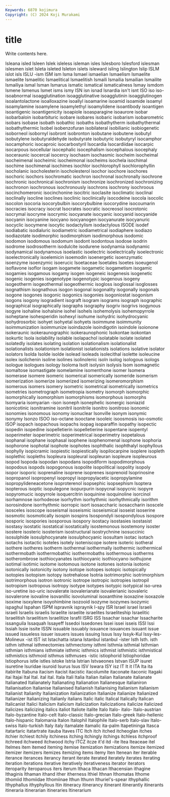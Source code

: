 ```yaml
---
Keywords: 6870 kojimura
Copyright: (C) 2024 Koji Murakami
---
```


# title

Write contents here.



 Isleana isled Isleen Islek isleless isleman isles
Islesboro Islesford islesman islesmen islet Isleta isleted Isleton islets isleward
isling Islington Islip ISLM islot isls ISLU -ism ISM ism
Isma Ismael ismaelian Ismaelism Ismaelite ismaelite Ismaelitic Ismaelitical Ismaelitish Ismaili
Ismailia Ismailian Ismailite Ismailiya ismal Isman Ismarus ismatic ismatical ismaticalness
Ismay ismdom Ismene Ismenus Ismet isms ismy ISN isn isnad
Isnardia isn't isnt ISO iso iso- isoabnormal isoagglutination isoagglutinative isoagglutinin
isoagglutinogen isoalantolactone isoalloxazine isoallyl isoamarine isoamid isoamide isoamyl isoamylamine isoamylene
isoamylethyl isoamylidene isoantibody isoantigen isoantigenic isoantigenicity isoapiole isoasparagine isoaurore isobar
isobarbaloin isobarbituric isobare isobares isobaric isobarism isobarometric isobars isobase isobath
isobathic isobaths isobathytherm isobathythermal isobathythermic Isobel isobenzofuran isobilateral isobilianic isobiogenetic
isoborneol isobornyl isobront isobronton isobutane isobutene isobutyl isobutylene isobutyraldehyde isobutyrate
isobutyric isobutyryl isocamphor isocamphoric isocaproic isocarbostyril Isocardia Isocardiidae isocarpic isocarpous
isocellular isocephalic isocephalism isocephalous isocephaly isoceraunic isocercal isocercy isochasm isochasmic
isocheim isocheimal isocheimenal isocheimic isocheimonal isocheims isochela isochimal isochime isochimenal
isochimes isochlor isochlorophyll isochlorophyllin isocholanic isocholesterin isocholesterol isochor isochore isochores
isochoric isochors isochromatic isochron isochronal isochronally isochrone isochronic isochronical isochronism
isochronize isochronized isochronizing isochronon isochronous isochronously isochrons isochrony isochroous isocinchomeronic
isocinchonine isocitric isoclasite isoclimatic isoclinal isoclinally isocline isoclines isoclinic isoclinically
isocodeine isocola isocolic isocolon isocoria isocorybulbin isocorybulbine isocorydine isocoumarin isocracies
isocracy isocrat Isocrates isocratic isocreosol isocrotonic isocrymal isocryme isocrymic isocyanate
isocyanic isocyanid isocyanide isocyanin isocyanine isocyano isocyanogen isocyanurate isocyanuric isocyclic
isocymene isocytic isodactylism isodactylous ISODE isodef isodiabatic isodialuric isodiametric isodiametrical
isodiaphere isodiazo isodiazotate isodimorphic isodimorphism isodimorphous isodomic isodomon isodomous isodomum
isodont isodontous isodose isodrin isodrome isodrosotherm isodulcite isodurene isodynamia isodynamic
isodynamical isodynamous isoelastic isoelectric isoelectrically isoelectronic isoelectronically isoelemicin isoemodin isoenergetic
isoenzymatic isoenzyme isoenzymic isoerucic Isoetaceae Isoetales Isoetes isoeugenol isoflavone isoflor
isogam isogamete isogametic isogametism isogamic isogamies isogamous isogamy isogen isogeneic
isogenesis isogenetic isogenic isogenies isogenotype isogenotypic isogenous isogeny isogeotherm isogeothermal
isogeothermic isogloss isoglossal isoglosses isognathism isognathous isogon isogonal isogonality isogonally
isogonals isogone isogones isogonic isogonics isogonies isogoniostat isogonism isogons isogony
isogradient isograft isogram isograms isograph isographic isographical isographically isographs isography
isogriv isogrivs isogynous isogyre isohaline isohalsine isohel isohels isohemolysis isohemopyrrole
isoheptane isohesperidin isohexyl isohume isohydric isohydrocyanic isohydrosorbic isohyet isohyetal isohyets
isoimmune isoimmunity isoimmunization isoimmunize isoindazole isoindigotin isoindole isoionone isokeraunic isokeraunographic
isokeraunophonic Isokontae isokontan isokurtic Isola isolability isolable isolapachol isolatable isolate
isolated isolatedly isolates isolating isolation isolationalism isolationalist isolationalists isolationism isolationist
isolationists isolations isolative isolator isolators Isolda Isolde isolde isolead isoleads
isolecithal isolette isoleucine isolex isolichenin isoline isolines isolinolenic isoln isolog
isologous isologs isologue isologues isology Isoloma Isolt isolysin isolysis Isom
isomagnetic isomaltose isomastigate isomelamine isomenthone isomer Isomera isomerase isomere isomeric
isomerical isomerically isomeride isomerism isomerization isomerize isomerized isomerizing isomeromorphism isomerous
isomers isomery isometric isometrical isometrically isometrics isometries isometrograph isometropia isometry
isomorph isomorphic isomorphically isomorphism isomorphisms isomorphous isomorphs Isomyaria isomyarian -ison
isoneph isonephelic isonergic isoniazid isonicotinic isonitramine isonitril isonitrile isonitro isonitroso
isonomic isonomies isonomous isonomy isonuclear Isonville isonym isonymic isonymy Isonzo
ISOO iso-octane isooctane isooleic isoosmosis iso-osmotic ISOP isopach isopachous isopachs
isopag isoparaffin isopathy isopectic isopedin isopedine isopelletierin isopelletierine isopentane isopentyl
isoperimeter isoperimetric isoperimetrical isoperimetry isopetalous isophanal isophane isophasal isophene isophenomenal
isophone isophoria isophorone isophotal isophote isophotes isophthalic isophthalyl isophyllous isophylly
isopicramic isopiestic isopiestically isopilocarpine isoplere isopleth isoplethic isopleths Isopleura isopleural
isopleuran isopleure isopleurous isopod Isopoda isopodan isopodans isopodiform isopodimorphous isopodous
isopods isopogonous isopolite isopolitical isopolity isopoly isopor isoporic isoprenaline isoprene
isoprenes isoprenoid Isoprinosine isopropanol isopropenyl isopropyl isopropylacetic isopropylamine isopropylideneacetone isoproterenol
isopsephic isopsephism Isoptera isopterous isoptic isopulegone isopurpurin isopycnal isopycnic isopyre
isopyromucic isopyrrole isoquercitrin isoquinine isoquinoline isorcinol isorhamnose isorhodeose isorhythm isorhythmic
isorhythmically isorithm isorosindone isorrhythmic isorropic isort isosaccharic isosaccharin isoscele isosceles
isoscope isoseismal isoseismic isoseismical isoseist isoserine isosmotic isosmotically isospin isospins
Isospondyli isospondylous isospore isosporic isospories isosporous isospory isostacy isostasies isostasist
isostasy isostatic isostatical isostatically isostemonous isostemony isoster isostere isosteric isosterism
isostructural isostrychnine isosuccinic isosulphide isosulphocyanate isosulphocyanic isosultam isotac isotach isotachs
isotactic isoteles isotely isoteniscope isotere isoteric isotheral isothere isotheres isotherm
isothermal isothermally isothermic isothermical isothermobath isothermobathic isothermobaths isothermous isotherms isotherombrose
isothiocyanates isothiocyanic isothiocyano isothujone isotimal isotimic isotome isotomous isotone isotones
isotonia isotonic isotonically isotonicity isotony isotope isotopes isotopic isotopically isotopies
isotopism isotopy isotrehalose Isotria isotrimorphic isotrimorphism isotrimorphous isotron isotronic isotrope
isotropic isotropies isotropil isotropism isotropous isotropy isotype isotypes isotypic isotypical
iso-urea iso-uretine iso-uric isovalerate isovalerianate isovalerianic isovaleric isovalerone isovaline isovanillic
isovoluminal isoxanthine isoxazine isoxazole isoxime isoxylene isoyohimbine isozooid isozyme isozymes
isozymic ispaghul Ispahan ISPM ispravnik ispraynik I-spy ISR Israel israel
Israeli israeli Israelis israelis Israelite israelite israelites Israeliteship Israelitic Israelitish
Israelitism Israelitize Israfil ISRG ISS Issachar issachar Issacharite issanguila Issaquah
Issayeff Issedoi Issedones Issei issei isseis ISSI Issi Issiah Issie
issite ISSN issuable issuably issuance issuances issuant issue issued issueless
issuer issuers issues issuing Issus Issy Issyk-Kul Issy-les-Molineux -ist IST
ist Istachatta istana Istanbul istanbul -ister Isth Isth. isth isthm
isthmal isthmectomies isthmectomy isthmi Isthmia isthmial Isthmian isthmian isthmians isthmiate
isthmic isthmics isthmist isthmistic isthmistical isthmistics isthmoid isthmus isthmuses -istic
istiophorid Istiophoridae Istiophorus istle istles istoke Istria Istrian Istvaeones Istvan
ISUP isuret isuretine Isuridae isuroid Isurus Isus ISV Iswara ISY
isz IT It it ITA Ita ita itabirite Itabuna itacism
itacist itacistic itacolumite itaconate itaconic Itagaki itai Itajai Ital Ital.
ital ital. Itala Itali Italia Italian italian Italianate italianate Italianated
Italianately Italianating Italianation Italianesque italianiron Italianisation Italianise Italianised Italianish Italianising
Italianism italianism Italianist Italianity Italianization italianization Italianize italianize Italianized Italianizer
Italianizing Italianly italians Italic italic Italical Italically Italican Italicanist Italici
Italicism italicism italicization italicizations italicize italicized italicizes italicizing italics italiot
Italiote italite Italo Italo- italo- Italo-austrian Italo-byzantine Italo-celt Italo-classic Italo-grecian
Italo-greek Italo-hellenic Italo-hispanic Italomania Italon Italophil Italophile Italo-serb Italo-slav Italo-swiss
Italo-turkish Italy italy itamalate itamalic ita-palm Itapetininga Itasca itatartaric itatartrate
itauba Itaves ITC Itch itch itched itcheoglan itches itchier itchiest
itchily itchiness itching itchingly itchings itchless itchproof itchreed itchweed itchwood
itchy ITCZ itcze it'd itd -ite Itea Iteaceae itel Itelmes
item itemed iteming itemise itemization itemizations itemize itemized itemizer itemizers
itemizes itemizing items itemy Iten Itenean iter iterable iterance iterances
iterancy iterant iterate iterated iterately iterates iterating iteration iterations iterative
iteratively iterativeness iterator iterators iteroparity iteroparous iters iterum Ithaca Ithacan
Ithacensian ithagine Ithaginis Ithaman ithand ither itherness Ithiel Ithnan Ithomatas
Ithome ithomiid Ithomiidae Ithomiinae Ithun Ithunn Ithuriel's-spear ithyphallic Ithyphallus ithyphyllous
Itin itineracy itinerancy itinerant itinerantly itinerants itineraria itinerarian itineraries Itinerarium
